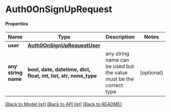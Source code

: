 # Auth0OnSignUpRequest

#### Properties
Name | Type | Description | Notes
------------ | ------------- | ------------- | -------------
**user** | [**Auth0OnSignUpRequestUser**](Auth0OnSignUpRequestUser.md) |  | 
**any string name** | **bool, date, datetime, dict, float, int, list, str, none_type** | any string name can be used but the value must be the correct type | [optional]

[[Back to Model list]](../README.md#documentation-for-models) [[Back to API list]](../README.md#documentation-for-api-endpoints) [[Back to README]](../README.md)

